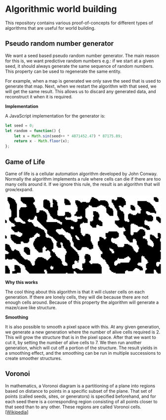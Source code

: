 ﻿# Algorithmic world building

This repository contains various proof-of-concepts for different types of algorithms that are useful for world building.

## Pseudo random number generator

We want a seed based pseudo random number generator. The main reason for this is, we want predictive random numbers e.g.: if we start at a given seed, it should always generate the same sequence of random numbers. This property can be used to regenerate the same entity. 

For example, when a map is generated we only save the seed that is used to generate that map. Next, when we restart the algorithm with that seed, we will get the same result. This allows us to discard any generated data, and reconstruct it when it is required.

**Implementation**

A JavaScript implementation for the generator is:

```javascript
let seed = 0;
let random = function() {
    let x = Math.sin(seed++ * 4871452.47) * 87175.89;
    return x - Math.floor(x);
};
```

## Game of Life

Game of life is a cellular automation algorithm developed by John Conway. Normally the algorithm implements a rule where cells can die if there are too many cells around it. If we ignore this rule, the result is an algorithm that will grow/expand. 

![Game of life](screenshots/game-of-life-1.png)

**Why this works**

The cool thing about this algorithm is that it will cluster cells on each generation. If there are lonely cells, they will die because there are not enough cells around. Because of this property the algorithm will generate a maze/cave like structure.

**Smoothing**

It is also possible to smooth a pixel space with this. At any given generation, we generate a new generation where the number of alive cells required is 2. This will grow the structure that is in the pixel space. After that we want to cut it, by setting the number of alive cells to 7. We then run another generation, which will cut off a portion of the structure. The result yields in a smoothing effect, and the smoothing can be run in multiple successions to create smoother structures.

## Voronoi

In mathematics, a Voronoi diagram is a partitioning of a plane into regions based on distance to points in a specific subset of the plane. That set of points (called seeds, sites, or generators) is specified beforehand, and for each seed there is a corresponding region consisting of all points closer to that seed than to any other. These regions are called Voronoi cells. [[Wikipedia](https://en.wikipedia.org/wiki/Voronoi_diagram)]
